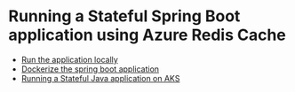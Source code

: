 # Running a Stateful Spring Boot application using Azure Redis Cache

* [Run the application locally](/concepts/sb-azure-redis-readme.md)
* [Dockerize the spring boot application](/concepts/dockerize-readme.md)
* [Running a Stateful Java application on AKS](/concepts/sb-stateful-aks-readme.md)
